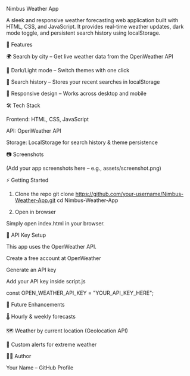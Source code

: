 Nimbus Weather App

A sleek and responsive weather forecasting web application built with HTML, CSS, and JavaScript.
It provides real-time weather updates, dark mode toggle, and persistent search history using localStorage.

🚀 Features

🌍 Search by city – Get live weather data from the OpenWeather API

🌙 Dark/Light mode – Switch themes with one click

📜 Search history – Stores your recent searches in localStorage

📱 Responsive design – Works across desktop and mobile

🛠️ Tech Stack

Frontend: HTML, CSS, JavaScript

API: OpenWeather API

Storage: LocalStorage for search history & theme persistence

📷 Screenshots

(Add your app screenshots here – e.g., assets/screenshot.png)

⚡ Getting Started
1. Clone the repo
git clone https://github.com/your-username/Nimbus-Weather-App.git
cd Nimbus-Weather-App

2. Open in browser

Simply open index.html in your browser.

🔑 API Key Setup

This app uses the OpenWeather API.

Create a free account at OpenWeather

Generate an API key

Add your API key inside script.js

const OPEN_WEATHER_API_KEY = "YOUR_API_KEY_HERE";

📌 Future Enhancements

🌡️ Hourly & weekly forecasts

🗺️ Weather by current location (Geolocation API)

🔔 Custom alerts for extreme weather

👨‍💻 Author

Your Name – GitHub Profile
